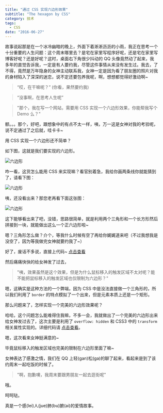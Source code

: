 ```yaml
---
title: "通过 CSS 实现六边形效果"
subtitle: "The hexagon by CSS"
category: 技术
tags:
  - CSS
date: "2016-06-27"
---
```


故事说起那是在一个冰冷幽暗的晚上，外面下着淅淅沥沥的小雨，我正在思考一个十分重要的人生问题：这个周末哪里去？是宅在家里写程序好呢，还是宅在家里写博客好呢？还是好呢？这时，桌面右下角很少抖动的 QQ 头像竟然动了起来，我多年的直觉告诉我，一定是有人要约我，尽管这件事情从来没有发生过。我去，了不得，竟然是万年隐身的女神主动联系我，女神一定是因为看了朋友圈的照片对我的身材陷入了深深的迷恋，说不定还要包养我呢，啊，想想都觉得好激动啊~

> “哎，在干嘛呢？” (你看，果然要约我)

> “没事啊，在思考人生呢”

> "那个，我在写一个网站，需要用 CSS 实现一个六边形效果，你能帮我写个 Demo 么？"

额。。。那个，好吧，跟想象中的有点不太一样，咦，万一这是女神对我的考验呢，说不定通过了之后就，哇卡卡~

用 CSS 实现一个六边形还不简单？

如下图，这就是我们要实现的六边形。

![六边形](http://7xl8me.com1.z0.glb.clouddn.com/hexagon_1.png?imageView2/1/w/256/h/256/q/100%7Cwatermark/2/text/QHNxcnR0aHJlZQ==/font/5b6u6L2v6ZuF6buR/fontsize/500/fill/I0VGRUZFRg==/dissolve/100/gravity/SouthEast/dx/10/dy/10)


咋一看，这货怎么能用 CSS 来实现嘛？看官别着急，我给你画两条线你就能猜到了，请看下图：

![六边形](http://7xl8me.com1.z0.glb.clouddn.com/hexagon_2.png?imageView2/1/w/256/h/256/q/100%7Cwatermark/2/text/QHNxcnR0aHJlZQ==/font/5b6u6L2v6ZuF6buR/fontsize/500/fill/I0VGRUZFRg==/dissolve/100/gravity/SouthEast/dx/10/dy/10)

咦，还没看出来？那您老再看下面这张图：

![六边形](http://7xl8me.com1.z0.glb.clouddn.com/hexagon_3.png?imageView2/1/w/256/h/256/q/100%7Cwatermark/2/text/QHNxcnR0aHJlZQ==/font/5b6u6L2v6ZuF6buR/fontsize/500/fill/I0VGRUZFRg==/dissolve/100/gravity/SouthEast/dx/10/dy/10)

这下能够看出来了吧，没错，思路很简单，就是利用两个三角形和一个长方形然后拼接到一块，就能做出这么一个正六边形啦~

嗯？三角形怎么做？介个，等我什么时候有空了再给你娓娓道来吧（不过我想我是没空了，因为等我做完女神就要约我了~）

好了，废话不多说，直接上代码~ [点击查看](http://codepen.io/sqrtthree/pen/jrBEbj)

然后痛痛快快的给女神发了过去，

> "咦，效果虽然是这个效果，但是为什么鼠标移入的触发区域不太对呢？能不能把鼠标移入的触发区域也仅限制为六边形？"

嗯，这确实是这种方法的一个弊端，因为 CSS 中是没法直接做一个三角形的，所以我们利用了 `border` 的特点模拟了一个出来，但是元素本质上还是一个矩形。

那么问题来了，怎样实现一个完美的六边形效果呢？

哈哈，这个问题怎么能难得住我嘛，不多一会，我就做出了一个完美的六边形出来给女神发过去了，这次主要是利用了 `overflow: hidden` 和 CSS3 中的 `transform` 相关属性实现的。详细代码请 [点击查看](http://codepen.io/sqrtthree/pen/BzKbBb)。

嗯，这次看来女神挺满意的~

毕竟鼠标移入的触发区域也完美的限制在六边形里面了嘛~

女神表达了感激之情，我们在 QQ 上轻(gan)松(ga)的聊了起来，看起来是到了该约周末一起吃饭的时候了。

> "啊，抱歉噢，我周末要跟男朋友一起去逛街呢"


哦。

呵呵哒。

真是一个感(lei)人(jue)肺(bu)腑(ai)的爱情故事。

